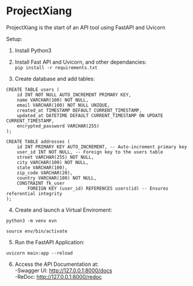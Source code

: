 # ProjectXiang
ProjectXiang is the start of an API tool using FastAPI and Uvicorn


Setup:

1. Install Python3

2. Install Fast API and Uvicorn, and other dependancies:    
```pip install -r requirements.txt```

3. Create database and add tables:
```
CREATE TABLE users (
    id INT NOT NULL AUTO_INCREMENT PRIMARY KEY,
    name VARCHAR(100) NOT NULL,
    email VARCHAR(100) NOT NULL UNIQUE,
    created_at TIMESTAMP DEFAULT CURRENT_TIMESTAMP,
    updated_at DATETIME DEFAULT CURRENT_TIMESTAMP ON UPDATE CURRENT_TIMESTAMP,
    encrypted_password VARCHAR(255)
);

CREATE TABLE addresses (
    id INT PRIMARY KEY AUTO_INCREMENT, -- Auto-increment primary key
    user_id INT NOT NULL, -- Foreign key to the users table
    street VARCHAR(255) NOT NULL,
    city VARCHAR(100) NOT NULL,
    state VARCHAR(100),
    zip_code VARCHAR(20),
    country VARCHAR(100) NOT NULL,
    CONSTRAINT fk_user
        FOREIGN KEY (user_id) REFERENCES users(id) -- Ensures referential integrity
);

```

4. Create and launch a Virtual Enviroment:    
```
python3 -m venv evn
```
```
source env/bin/activate
```

5. Run the FastAPI Application:    
``` 
uvicorn main:app --reload
```

6. Access the API Documentation at:    
-Swagger UI: http://127.0.0.1:8000/docs    
-ReDoc: http://127.0.0.1:8000/redoc
